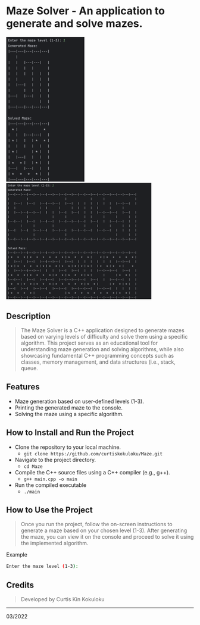 # Maze Solver - An application to generate and solve mazes.

<img src="maze-level1.png" width="210"/> <img src="maze-level2.png" width="390"/>

## Description

> The Maze Solver is a C++ application designed to generate mazes based on varying
> levels of difficulty and solve them using a specific algorithm.
> This project serves as an educational tool for understanding maze generation and
> solving algorithms, while also showcasing fundamental C++ programming concepts
> such as classes, memory management, and data structures (i.e., stack, queue.

## Features

- Maze generation based on user-defined levels (1-3).
- Printing the generated maze to the console.
- Solving the maze using a specific algorithm.

## How to Install and Run the Project

- Clone the repository to your local machine.
  - `git clone https://github.com/curtiskokuloku/Maze.git`
- Navigate to the project directory.
  - `cd Maze`
- Compile the C++ source files using a C++ compiler (e.g., g++).
  - `g++ main.cpp -o main`
- Run the compiled executable
  - `./main`

## How to Use the Project

> Once you run the project, follow the on-screen instructions to generate a maze based
> on your chosen level (1-3).
> After generating the maze, you can view it on the console and proceed to solve
> it using the implemented algorithm.

Example

```bash
Enter the maze level (1-3):
```

## Credits

> Developed by Curtis Kin Kokuloku
---
03/2022
